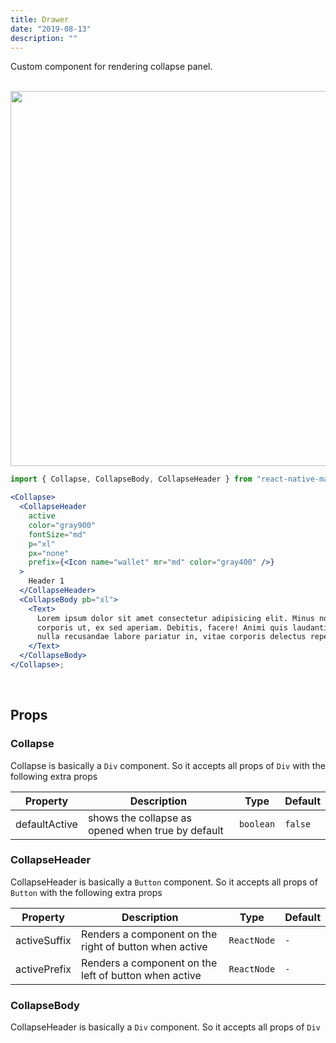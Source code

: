 ```yaml
---
title: Drawer
date: "2019-08-13"
description: ""
---
```


Custom component for rendering collapse panel.

<br />
<img src="/images/docs/collapse/1.gif" class="mobile"  style="height: 600px; width: auto;" />

```jsx
import { Collapse, CollapseBody, CollapseHeader } from "react-native-magnus";

<Collapse>
  <CollapseHeader
    active
    color="gray900"
    fontSize="md"
    p="xl"
    px="none"
    prefix={<Icon name="wallet" mr="md" color="gray400" />}
  >
    Header 1
  </CollapseHeader>
  <CollapseBody pb="xl">
    <Text>
      Lorem ipsum dolor sit amet consectetur adipisicing elit. Minus nobis
      corporis ut, ex sed aperiam. Debitis, facere! Animi quis laudantium, odio
      nulla recusandae labore pariatur in, vitae corporis delectus repellendus.
    </Text>
  </CollapseBody>
</Collapse>;
```

<br />

## Props

### Collapse

Collapse is basically a `Div` component. So it accepts all props of `Div` with the following extra props

| Property      | Description                                       | Type      | Default |
| ------------- | ------------------------------------------------- | --------- | ------- |
| defaultActive | shows the collapse as opened when true by default | `boolean` | `false` |

### CollapseHeader

CollapseHeader is basically a `Button` component. So it accepts all props of `Button` with the following extra props

| Property     | Description                                            | Type        | Default |
| ------------ | ------------------------------------------------------ | ----------- | ------- |
| activeSuffix | Renders a component on the right of button when active | `ReactNode` | `-`     |
| activePrefix | Renders a component on the left of button when active  | `ReactNode` | `-`     |

### CollapseBody

CollapseHeader is basically a `Div` component. So it accepts all props of `Div`
